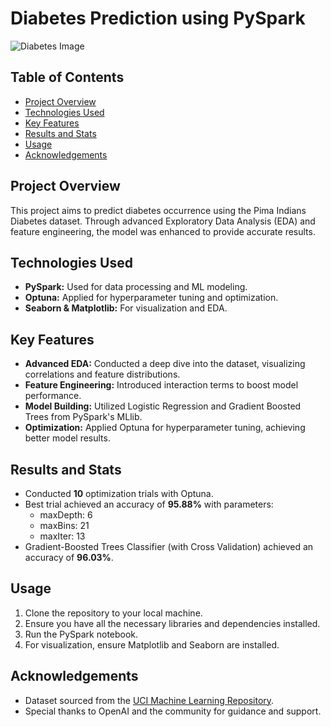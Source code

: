 # Diabetes Prediction using PySpark

![Diabetes Image](assets/img/project/diabetes_pred.jpg)

## Table of Contents

- [Project Overview](#project-overview)
- [Technologies Used](#technologies-used)
- [Key Features](#key-features)
- [Results and Stats](#results-and-stats)
- [Usage](#usage)
- [Acknowledgements](#acknowledgements)

## Project Overview

This project aims to predict diabetes occurrence using the Pima Indians Diabetes dataset. Through advanced Exploratory Data Analysis (EDA) and feature engineering, the model was enhanced to provide accurate results.

## Technologies Used

- **PySpark:** Used for data processing and ML modeling.
- **Optuna:** Applied for hyperparameter tuning and optimization.
- **Seaborn & Matplotlib:** For visualization and EDA.

## Key Features

- **Advanced EDA:** Conducted a deep dive into the dataset, visualizing correlations and feature distributions.
- **Feature Engineering:** Introduced interaction terms to boost model performance.
- **Model Building:** Utilized Logistic Regression and Gradient Boosted Trees from PySpark's MLlib.
- **Optimization:** Applied Optuna for hyperparameter tuning, achieving better model results.

## Results and Stats

- Conducted **10** optimization trials with Optuna.
- Best trial achieved an accuracy of **95.88%** with parameters:
  - maxDepth: 6
  - maxBins: 21
  - maxIter: 13
- Gradient-Boosted Trees Classifier (with Cross Validation) achieved an accuracy of **96.03%**.

## Usage

1. Clone the repository to your local machine.
2. Ensure you have all the necessary libraries and dependencies installed.
3. Run the PySpark notebook.
4. For visualization, ensure Matplotlib and Seaborn are installed.

## Acknowledgements

- Dataset sourced from the [UCI Machine Learning Repository](https://archive.ics.uci.edu/ml/index.php).
- Special thanks to OpenAI and the community for guidance and support.
